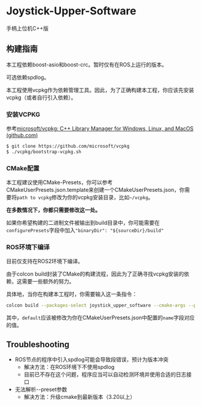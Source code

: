 # Joystick-Upper-Software

手柄上位机C++版

## 构建指南

本工程依赖boost-asio和boost-crc。暂时仅有在ROS上运行的版本。

可选依赖spdlog。

本工程使用vcpkg作为依赖管理工具。因此，为了正确构建本工程，你应该先安装vcpkg（或者自行引入依赖）。

### 安装VCPKG

参考[microsoft/vcpkg: C++ Library Manager for Windows, Linux, and MacOS (github.com)](https://github.com/microsoft/vcpkg)

```sh
$ git clone https://github.com/microsoft/vcpkg
$ ./vcpkg/bootstrap-vcpkg.sh
```

### CMake配置

本工程建议使用CMake-Presets，你可以参考CMakeUserPresets.json.template来创建一个CMakeUserPresets.json，你需要将`path to vcpkg`修改为你的vcpkg安装目录，比如`~/vcpkg`。

**在多数情况下，你都只需要修改这一处。**

如果你希望构建的二进制文件被输出到build目录中，你可能需要在`configurePresets`字段中加入`"binaryDir": "${sourceDir}/build"`

### ROS环境下编译

目前仅支持在ROS2环境下编译。

由于colcon build封装了CMake的构建流程，因此为了正确寻找vcpkg安装的依赖，这需要一些额外的努力。

具体地，当你在构建本工程时，你需要输入这一条指令：

```sh
colcon build --packages-select joystick_upper_software --cmake-args --preset=default
```

其中，`default`应该被修改为你在CMakeUserPresets.json中配置的`name`字段对应的值。

## Troubleshooting

- ROS节点的程序中引入spdlog可能会导致段错误，预计为版本冲突
  - 解决方法：在ROS环境下不使用spdlog
  - 目前已不存在这个问题，程序应当可以自动检测环境并使用合适的日志接口
- 无法解析--preset参数
  - 解决方法：升级cmake到最新版本（3.20以上）



